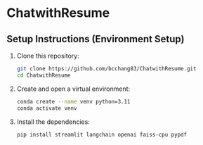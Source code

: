 # ChatwithResume

## Setup Instructions (Environment Setup)

1. Clone this repository:
   ```bash
   git clone https://github.com/bcchang83/ChatwithResume.git
   cd ChatwithResume
2. Create and open a virtual environment:
   ```bash
   conda create --name venv python=3.11
   conda activate venv
3. Install the dependencies:
   ```bash
   pip install streamlit langchain openai faiss-cpu pypdf
